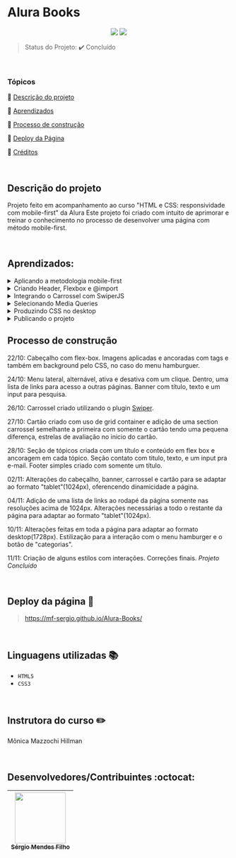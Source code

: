 <h1>Alura Books</h1>

<p align="center">
  <img src="http://img.shields.io/static/v1?label=VSCode&message=1.72.0&color=blue&style=for-the-badge"/>
  <img src="http://img.shields.io/static/v1?label=STATUS&message=CONCLUIDO&color=GREEN&style=for-the-badge"/>
</p>

> Status do Projeto: :heavy_check_mark: Concluído

<br>
 
### Tópicos 

:small_blue_diamond: [Descrição do projeto](#descrição-do-projeto)

:small_blue_diamond: [Aprendizados](#aprendizados)

:small_blue_diamond: [Processo de construção](#processo-de-construção)

:small_blue_diamond: [Deploy da Página](#deploy-da-página-dash)

:small_blue_diamond: [Créditos](#linguagens-utilizadas-books)

<br>

## Descrição do projeto 

Projeto feito em acompanhamento ao curso "HTML e CSS: responsividade com mobile-first" da Alura
Este projeto foi criado com intuito de aprimorar e treinar o conhecimento no processo de desenvolver uma página com método mobile-first.

<p align="justify">
  
</p>

<br>

## Aprendizados:

<details>
<summary>Aplicando a metodologia mobile-first</summary>

- Acessar e visualizar o projeto no Figma;
- Captar informações como as cores dos elementos no Figma;
- Começar a construir um projeto HTML;
- Criar variáveis CSS;
- Usar a extensão live-server;
- Aplicar o reset.css.

</details>

<details>
<summary>Criando Header, Flexbox e @import</summary>

- Baixar imagens no Figma;
- Construir um header;
- Transformar elementos em flex-containers e flex-items com FlexBox;
- Associar arquivos CSS através do @import;
- Desenvolver um menu hambúrguer interativo com HTML e CSS;
- Position relative e absolute;
- Importar e usar fontes do google fonts;
- Criar sections;
- Editar input e seu placeholder.

</details>

<details>
<summary>Integrando o Carrossel com SwiperJS</summary>

- Aplicar plugins externos através de CDN;
- Utilizar o plugin SwiperJS;
- Reforçar o aprendizado de flexbox;
- Reutilizar elementos e estilos;
- Criar listas;
- Editar input e seu placeholder.


</details>

<details>
<summary>Selecionando Media Queries</summary>

- Usar media queries;
- Aplicar diferentes estilos para diferentes tamanhos de tela;
- Retirar elementos da tela;
- Aplicar elementos na tela de acordo com o tamanho do dispositivo.

</details>

<details>
<summary>Produzindo CSS no desktop</summary>

- Aplicar estilos com media queries diferentes;
- Usar estilos diferentes no mesmo elemento com pseudo-classes.

</details>

<details>
<summary>Publicando o projeto</summary>

- Construir um repositório com o código do curso;
- Escrever commits;
- O que é deploy;
- Fazer deploy no Github Pages;
- Abrir o projeto em outros dispositivos.

</details>

## Processo de construção

22/10: Cabeçalho com flex-box. Imagens aplicadas e ancoradas com tags e também em background pelo CSS, no caso do menu hamburguer.

24/10: Menu lateral, alternável, ativa e desativa com um clique. Dentro, uma lista de links para acesso a outras páginas. Banner com título, texto e um input para pesquisa.

26/10: Carrossel criado utilizando o plugin <a href="https://swiperjs.com/swiper-api">Swiper</a>.

27/10: Cartão criado com uso de grid container e adição de uma section carrossel semelhante a primeira com somente o cartão tendo uma pequena diferença, estrelas de avaliação no inicio do cartão.

28/10: Seção de tópicos criada com um título e conteúdo em flex box e ancoragem em cada tópico. Seção contato com titulo, texto, e um input pra e-mail. Footer simples criado com somente um título.

02/11: Alterações do cabeçalho, banner, carrossel e cartão para se adaptar ao formato "tablet"(1024px), oferencendo dinamicidade a página.

04/11: Adição de uma lista de links ao rodapé da página somente nas resoluções acima de 1024px. Alterações necessárias a todo o restante da página para adaptar ao formato "tablet"(1024px).

10/11: Alterações feitas em toda a página para adaptar ao formato desktop(1728px). Estilização para a interação com o menu hamburger e o botão de "categorias".

11/11: Criação de alguns estilos com interações. Correções finais. *Projeto Concluído*

<br>

## Deploy da página :dash:

> https://mf-sergio.github.io/Alura-Books/
  
<br>

## Linguagens utilizadas :books:

- `HTML5`
- `CSS3`

<br>
  
## Instrutora do curso :pencil2:

Mônica Mazzochi Hillman
  
<br>

## Desenvolvedores/Contribuintes :octocat:

| [<img src="https://avatars.githubusercontent.com/u/109549530?s=400&u=383b5445959d99d74a62089d5391bf01e851c147&v=4" width=115><br><sub>Sérgio Mendes Filho</sub>](https://github.com/MF-Sergio) |
| :---: |
